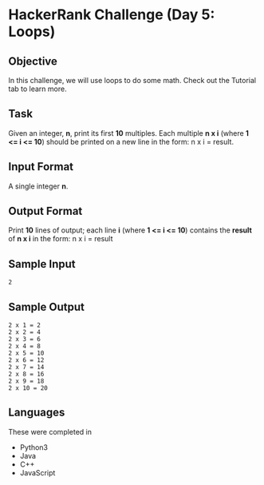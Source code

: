 # HackerRank Challenge (Day 5: Loops)

## Objective
In this challenge, we will use loops to do some math. Check out the Tutorial tab to learn more.

## Task
Given an integer, **n**, print its first **10** multiples. Each multiple **n x i** (where **1 <= i <= 10**) should be printed on a new line in the form: n x i = result.

## Input Format
A single integer **n**.

## Output Format
Print **10** lines of output; each line **i** (where **1 <= i <= 10**) contains the **result** of **n x i** in the form:
n x i = result

## Sample Input
```
2
```

## Sample Output
```
2 x 1 = 2
2 x 2 = 4
2 x 3 = 6
2 x 4 = 8
2 x 5 = 10
2 x 6 = 12
2 x 7 = 14
2 x 8 = 16
2 x 9 = 18
2 x 10 = 20
```

## Languages
These were completed in
- Python3
- Java
- C++
- JavaScript
